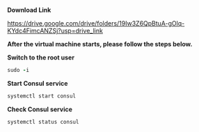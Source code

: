 **Download Link**  <br />


https://drive.google.com/drive/folders/19Iw3Z6QpBtuA-gOlq-KYdc4FimcANZSj?usp=drive_link


**After the virtual machine starts, please follow the steps below.**

**Switch to the root user**
```ruby
sudo -i
```
**Start Consul service**

```ruby
systemctl start consul
```

**Check Consul service**

```ruby
systemctl status consul
```
